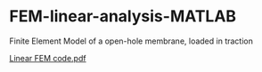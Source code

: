 # FEM-linear-analysis-MATLAB
Finite Element Model of a open-hole membrane, loaded in traction

[Linear FEM code.pdf](https://github.com/Rocketman3003/FEM-linear-analysis-MATLAB/files/7917916/Linear.FEM.code.pdf)
